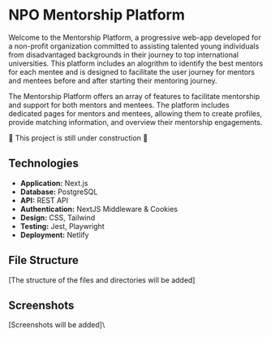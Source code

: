 # NPO Mentorship Platform

Welcome to the Mentorship Platform, a progressive web-app developed for a non-profit organization committed to assisting talented young individuals from disadvantaged backgrounds in their journey to top international universities. This platform includes an alogrithm to identify the best mentors for each mentee and is designed to facilitate the user journey for mentors and mentees before and after starting their mentoring journey. 

The Mentorship Platform offers an array of features to facilitate mentorship and support for both mentors and mentees. The platform includes dedicated pages for mentors and mentees, allowing them to create profiles, provide matching information, and overview their mentorship engagements. 

:construction_worker: This project is still under construction :construction_worker:

## Technologies

- **Application:** Next.js
- **Database:** PostgreSQL
- **API:** REST API
- **Authentication:** NextJS Middleware & Cookies
- **Design:** CSS, Tailwind
- **Testing:** Jest, Playwright
- **Deployment:** Netlify


## File Structure

\[The structure of the files and directories will be added\]



## Screenshots

\[Screenshots will be added]\




